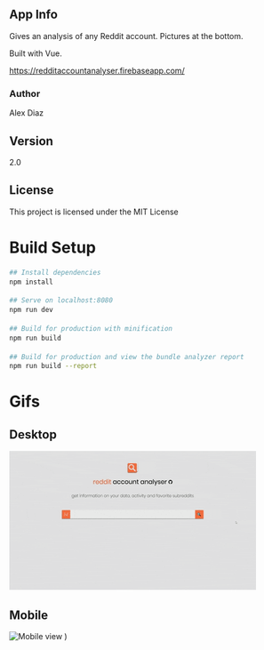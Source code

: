 ## App Info

Gives an analysis of any Reddit account. Pictures at the bottom.

Built with Vue.

https://redditaccountanalyser.firebaseapp.com/

### Author

Alex Diaz

## Version

2.0

## License

This project is licensed under the MIT License

# Build Setup

```bash
## Install dependencies
npm install

## Serve on localhost:8080
npm run dev

## Build for production with minification
npm run build

## Build for production and view the bundle analyzer report
npm run build --report
```

# Gifs
## Desktop
![Desktop view](./pics/finished/desktop.gif) 
## Mobile
![Mobile view](./pics/finished/mobile.gif) 
) 

